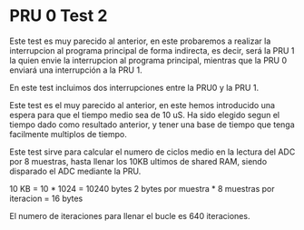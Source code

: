 # PRU 0 Test 2

Este test es muy parecido al anterior, en este probaremos a realizar la interrupcion
al programa principal de forma indirecta, es decir, será la PRU 1 la quien envie la interrupcion
al programa principal, mientras que la PRU 0 enviará una interrupción a la PRU 1.

En este test incluimos dos interrupciones entre la PRU0 y la PRU 1.

Este test es el muy parecido al anterior, en este hemos introducido una espera para que
el tiempo medio sea de 10 uS. Ha sido elegido segun el tiempo dado como resultado anterior,
y tener una base de tiempo que tenga facilmente multiplos de tiempo.

Este test sirve para calcular el numero de ciclos medio en la lectura del ADC por 8 muestras,
hasta llenar los 10KB ultimos de shared RAM, siendo disparado el ADC mediante la PRU.

10 KB = 10 * 1024 = 10240 bytes
2 bytes por muestra * 8 muestras por iteracion = 16 bytes

El numero de iteraciones para llenar el bucle es 640 iteraciones.

